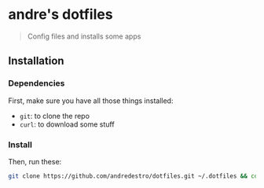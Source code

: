 # andre's dotfiles

> Config files and installs some apps

## Installation

### Dependencies

First, make sure you have all those things installed:

- `git`: to clone the repo
- `curl`: to download some stuff

### Install

Then, run these:

```sh
git clone https://github.com/andredestro/dotfiles.git ~/.dotfiles && cd ~/.dotfiles && ./script/bootstrap
```
